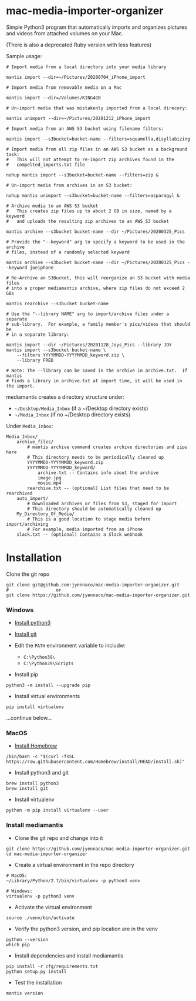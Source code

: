 mac-media-importer-organizer
============================

Simple Python3 program that automatically imports and organizes pictures and 
videos from attached volumes on your Mac.

(There is also a deprecated Ruby version with less features)

Sample usage:

```
# Import media from a local directory into your media library

mantis import --dir=~/Pictures/20200704_iPhone_import

# Import media from removable media on a Mac

mantis import --dir=/Volumes/KING4GB

# Un-import media that was mistakenly imported from a local direcory:

mantis unimport --dir=~/Pictures/20201212_iPhone_import

# Import media from an AWS S3 bucket using filename filters:

mantis import --s3bucket=bucket-name --filters=squamella,disyllabizing

# Import media from all zip files in an AWS S3 bucket as a background task:
#   This will not attempt to re-import zip archives found in the 
#   compelted_imports.txt file

nohup mantis import --s3bucket=bucket-name --filters=zip &

# Un-import media from archives in an S3 bucket:

nohup mantis unimport --s3bucket=bucket-name --filters=asparagyl &

# Archive media to an AWS S3 bucket
#   This creates zip files up to about 2 GB in size, named by a keyword
#   and uploads the resulting zip archives to an AWS S3 bucket

mantis archive --s3bucket bucket-name --dir ~/Pictures/20200325_Pics

# Provide the "--keyword" arg to specify a keyword to be used in the archive 
# files, instead of a randomly selected keyword

mantis archive --s3bucket bucket-name --dir ~/Pictures/20200325_Pics --keyword joeiphone

# Re-Archive an S3Bucket, this will reorganize an S3 bucket with media files
# into a proper mediamantis archive, where zip files do not exceed 2 GBs

mantis rearchive --s3bucket bucket-name

# Use the "--library NAME" arg to import/archive files under a separate 
# sub-library.  For example, a family member's pics/videos that should be 
# in a separate library:

mantis import --dir ~/Pictures/20201128_Joys_Pics --library JOY
mantis import --s3bucket bucket-name \
    --filters YYYYMMDD-YYYYMMDD_keyword.zip \
    --library FRED
    
# Note: The --library can be saved in the archive in archive.txt.  If mantis 
# finds a library in archive.txt at import time, it will be used in the import.

```

mediamantis creates a directory structure under:

* `~/Desktop/Media_Inbox` (if a ~/Desktop directory exists)
* `~/Media_Inbox`         (if no ~/Desktop directory exists)

Under `Media_Inbox`:

```
Media_Inbox/
    archive_files/
        # mantis archive command creates archive directories and zips here
        # This directory needs to be periodically cleaned up
        YYYYMMDD-YYYYMMDD_keyword.zip
        YYYYMMDD-YYYYMMDD_keyword/
            archive.txt -- Contains info about the archive
            image.jpg
            movie.mp4
        rearchive.txt -- (optional) List files that need to be rearchived
    auto_import/
        # Downloaded archives or files from S3, staged for import
        # This directory should be automatically cleaned up
    My_Directory_Of_Media/
        # This is a good location to stage media before import/archiving
        # For example, media imported from an iPhone
    slack.txt -- (optional) Contains a Slack webhook
```

# Installation

Clone the git repo

```
git clone git@github.com:jyennaco/mac-media-importer-organizer.git
#                  or
git clone https://github.com/jyennaco/mac-media-importer-organizer.git
```

### Windows

* [Install python3](https://www.python.org/downloads/windows/)

* [Install git](https://git-scm.com/downloads)

* Edit the `PATH` environment variable to includw:
    * `C:\Python39\`
    * `C:\Python39\Scripts`

* Install pip

```
python3 -m install --upgrade pip
```

* Install virtual environments

```
pip install virtualenv
```

...continue below...  

### MacOS

* [Install Homebrew](https://brew.sh/)

```
/bin/bash -c "$(curl -fsSL https://raw.githubusercontent.com/Homebrew/install/HEAD/install.sh)"
```

* Install python3 and git

```
brew install python3
brew install git
```

* Install virtualenv

```
python -m pip install virtualenv --user
```

### Install mediamantis

* Clone the git repo and change into it

```
git clone https://github.com/jyennaco/mac-media-importer-organizer.git
cd mac-media-importer-organizer
```

* Create a virtual environment in the repo directory

```
# MacOS:
~/Library/Python/2.7/bin/virtualenv -p python3 venv

# Windows:
virtualenv -p python3 venv
```

* Activate the virtual environment

```
source ./venv/bin/activate
```

* Verify the python3 version, and pip location are in the venv

```
python --version
which pip
```

* Install dependencies and install mediamantis

```
pip install -r cfg/requirements.txt
python setup.py install
```

* Test the installation

```
mantis version
```
